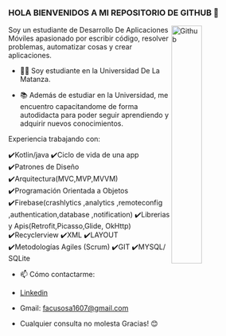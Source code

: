 ### HOLA BIENVENIDOS A MI REPOSITORIO DE GITHUB 👋

<img width="35%" align="right" alt="Github" src="https://user-images.githubusercontent.com/48678280/88862734-4903af80-d201-11ea-968b-9c939d88a37c.gif" />

Soy un estudiante de Desarrollo De Aplicaciones Móviles apasionado por escribir código, resolver problemas, automatizar cosas y crear aplicaciones.

- 👨‍🎓 Soy estudiante en la Universidad De La Matanza.

- 📚 Además de estudiar en la Universidad, me encuentro capacitandome de forma autodidacta para poder seguir aprendiendo y adquirir nuevos conocimientos. 


Experiencia trabajando con:

✔️Kotlin/java
✔️Ciclo de vida de una app
✔️Patrones de Diseño
✔️Arquitectura(MVC,MVP,MVVM) 
✔️Programación Orientada a Objetos 
✔️Firebase(crashlytics ,analytics ,remoteconfig ,authentication,database ,notification)
✔️Librerias y Apis(Retrofit,Picasso,Glide, OkHttp)
✔️Recyclerview 
✔️XML 
✔️LAYOUT 
✔️Metodologías Agiles (Scrum)
✔️GIT 
✔️MYSQL/ SQLite 


- 📫 Cómo contactarme: 

- [Linkedin](https://www.linkedin.com/in/sosafacundo/)
  
- Gmail: facusosa1607@gmail.com

- Cualquier consulta no molesta Gracias! 😊
